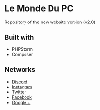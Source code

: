 # Le Monde Du PC
Repository of the new website version (v2.0)

## Built with
* PHPStorm
* Composer

## Networks
* [Discord](https://discord.gg/ZvXtxqD)
* [Instagram](https://www.instagram.com/lemondedupc.fr/)
* [Twitter](https://twitter.com/LeMondeDuPC)
* [Facebook](https://www.facebook.com/LeMondeDuPC.niels)
* [Google +](https://plus.google.com/118314622020307114416)